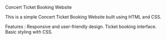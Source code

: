 Concert Ticket Booking Website

This is a simple Concert Ticket Booking Website built using HTML and CSS.

Features :
Responsive and user-friendly design.
Ticket booking interface.
Basic styling with CSS.
